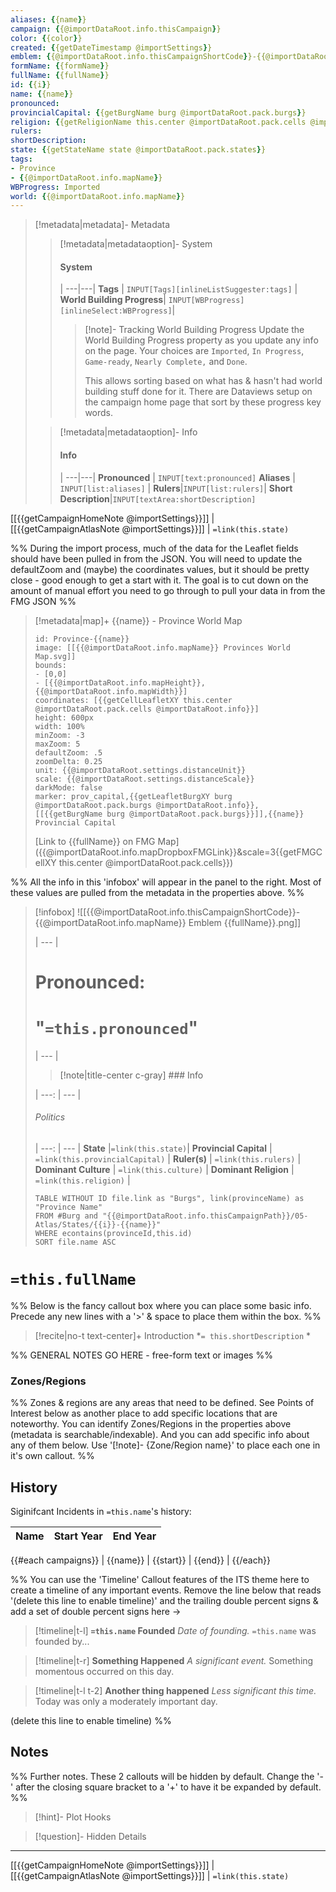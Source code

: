 ```yaml
---
aliases: {{name}}
campaign: {{@importDataRoot.info.thisCampaign}}
color: {{color}}
created: {{getDateTimestamp @importSettings}}
emblem: {{@importDataRoot.info.thisCampaignShortCode}}-{{@importDataRoot.info.mapName}} Emblem {{fullName}}.png
formName: {{formName}}
fullName: {{fullName}}
id: {{i}}
name: {{name}}
pronounced:
provincialCapital: {{getBurgName burg @importDataRoot.pack.burgs}}
religion: {{getReligionName this.center @importDataRoot.pack.cells @importDataRoot.pack.religions}}
rulers:
shortDescription:
state: {{getStateName state @importDataRoot.pack.states}}
tags:
- Province
- {{@importDataRoot.info.mapName}}
WBProgress: Imported
world: {{@importDataRoot.info.mapName}}
---
```


> [!metadata|metadata]- Metadata 
>> [!metadata|metadataoption]- System
>> #### System
>>  |
>> ---|---|
>> **Tags** | `INPUT[Tags][inlineListSuggester:tags]` |
>> **World Building Progress**| `INPUT[WBProgress][inlineSelect:WBProgress]`|
>>> [!note]- Tracking World Building Progress
>>> Update the World Building Progress property as you update any info on the page. Your choices are `Imported`, `In Progress`, `Game-ready`, `Nearly Complete,` and `Done`. 
>>> 
>>> This allows sorting based on what has & hasn't had world building stuff done for it. There are Dataviews setup on the campaign home page that sort by these progress key words.
> 
>> [!metadata|metadataoption]- Info
>> #### Info
>>  |
>> ---|---|
> **Pronounced** |  `INPUT[text:pronounced]`
> **Aliases** | `INPUT[list:aliases]` |
> **Rulers**|`INPUT[list:rulers]`|
> **Short Description**|`INPUT[textArea:shortDescription]`

[[{{getCampaignHomeNote @importSettings}}]] | [[{{getCampaignAtlasNote @importSettings}}]] | `=link(this.state)`

%% During the import process, much of the data for the Leaflet fields should have been pulled in from the JSON. You will need to update the defaultZoom and (maybe) the coordinates values, but it should be pretty close - good enough to get a start with it. The goal is to cut down on the amount of manual effort you need to go through to pull your data in from the FMG JSON %% 

> [!metadata|map]+ {{name}} - Province World Map
> ```leaflet
> id: Province-{{name}}
> image: [[{{@importDataRoot.info.mapName}} Provinces World Map.svg]]
> bounds: 
> - [0,0]
> - [{{@importDataRoot.info.mapHeight}},{{@importDataRoot.info.mapWidth}}]
> coordinates: [{{getCellLeafletXY this.center @importDataRoot.pack.cells @importDataRoot.info}}]
> height: 600px
> width: 100%
> minZoom: -3
> maxZoom: 5
> defaultZoom: .5
> zoomDelta: 0.25
> unit: {{@importDataRoot.settings.distanceUnit}}
> scale: {{@importDataRoot.settings.distanceScale}}
> darkMode: false
> marker: prov_capital,{{getLeafletBurgXY burg @importDataRoot.pack.burgs @importDataRoot.info}},[[{{getBurgName burg @importDataRoot.pack.burgs}}]],{{name}} Provincial Capital
> ```
>  [Link to {{fullName}} on FMG Map]({{@importDataRoot.info.mapDropboxFMGLink}}&scale=3{{getFMGCellXY this.center @importDataRoot.pack.cells}})


%% All the info in this 'infobox' will appear in the panel to the right. Most of these values are pulled from the metadata in the properties above. %%

> [!infobox]
> ![[{{@importDataRoot.info.thisCampaignShortCode}}-{{@importDataRoot.info.mapName}} Emblem {{fullName}}.png]]
>
>  |
>  --- |
> 
>  # **Pronounced:**
>  # "`=this.pronounced`"
> 
>  |
>  --- |
>  
>> [!note|title-center c-gray] ### Info
> 
>  |
>  ---: | --- |
>  
> ###### Politics
>  |
> ---: | --- |
> **State** |`=link(this.state)`|
> **Provincial Capital** | `=link(this.provincialCapital)` |
> **Ruler(s)** | `=link(this.rulers)` |
> **Dominant Culture** | `=link(this.culture)` |
> **Dominant Religion** | `=link(this.religion)` |
>
> ```dataview
> TABLE WITHOUT ID file.link as "Burgs", link(provinceName) as "Province Name"
> FROM #Burg and "{{@importDataRoot.info.thisCampaignPath}}/05-Atlas/States/{{i}}-{{name}}"
> WHERE econtains(provinceId,this.id)
> SORT file.name ASC
> ```

# **`=this.fullName`**

%% Below is the fancy callout box where you can place some basic info. Precede any new lines with a '>' & space to place them within the box. %%
> [!recite|no-t text-center]+ Introduction
> *`= this.shortDescription` *

%% GENERAL NOTES GO HERE - free-form text or images %%

### Zones/Regions

%% Zones & regions are any areas that need to be defined. See Points of Interest below as another place to add specific locations that are noteworthy. You can identify Zones/Regions in the properties above (metadata is searchable/indexable). And you can add specific info about any of them below. Use '[!note]- {Zone/Region name}' to place each one in it's own callout. %%

## History
Siginifcant Incidents in `=this.name`'s history:

| Name | Start Year | End Year |
| ---- | ---------- | -------- |
{{#each campaigns}} 
| {{name}} | {{start}} | {{end}} |
{{/each}}

%% You can use the 'Timeline' Callout features of the ITS theme here to create a timeline of any important events. Remove the line below that reads '(delete this line to enable timeline)' and the trailing double percent signs & add a set of double percent signs here ->

> [!timeline|t-l] **`=this.name` Founded** _Date of founding._
> `=this.name` was founded by...

> [!timeline|t-r] **Something Happened** *A significant event.*
> Something momentous occurred on this day.

> [!timeline|t-l t-2] **Another thing happened** *Less significant this time.*
> Today was only a moderately important day.

(delete this line to enable timeline) %%

## Notes

%% Further notes. These 2 callouts will be hidden by default. Change the '-' after the closing square bracket to a '+' to have it be expanded by default. %%

> [!hint]- Plot Hooks
> 

> [!question]- Hidden Details
>

---

[[{{getCampaignHomeNote @importSettings}}]] | [[{{getCampaignAtlasNote @importSettings}}]] | `=link(this.state)`

